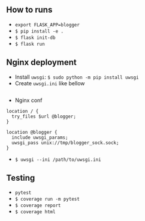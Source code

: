 ## How to runs
- `export FLASK_APP=blogger`
- `$ pip install -e .`
- `$ flask init-db`
- `$ flask run`

## Nginx deployment
- Install `uwsgi`: `$ sudo python -m pip install uwsgi`
- Create `uwsgi.ini` like bellow

```
```

- Nginx conf

```
location / {
  try_files $url @blogger;
}

location @blogger {
  include uwsgi_params;
  uwsgi_pass unix://tmp/blogger_sock.sock;
}
```

- `$ uwsgi --ini /path/to/uwsgi.ini`

## Testing
- `pytest`
- `$ coverage run -m pytest`
- `$ coverage report`
- `$ coverage html`
